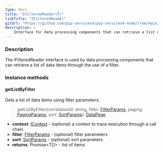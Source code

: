 ```yaml
---
type: docs
title: "IFilteredReader<T>"
linkTitle: "IFilteredReader"
gitUrl: "https://github.com/pip-services4/pip-services4-node/tree/main/pip-services4-persistence-node"
description: >
    Interface for data processing components that can retrieve a list of data items through the use of a filter.
---
```


### Description

The IFilteredReader interface is used by data processing components that can retrieve a list of data items through the use of a filter.

### Instance methods

#### getListByFilter
Gets a list of data items using filter parameters.

> getListByFilter(correlationId: string, filter: [FilterParams](../../../data/query/filter_params), paging: [PagingParams](../../../data/query/paging_params), sort: [SortParams](../../../data/query/sort_params)): [DataPage](../../../data/query/data_page)

- **context**: [IContext](../../../components/context/icontext) - (optional) a context to trace execution through a call chain.
- **filter**: [FilterParams](../../../data/query/filter_params) - (optional) filter parameters
- **sort**: [SortParams](../../../data/query/sort_params) - (optional) sort parameters
- **returns**: Promise\<T[]\> - list of items

